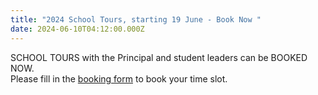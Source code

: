 ```yaml
---
title: "2024 School Tours, starting 19 June - Book Now "
date: 2024-06-10T04:12:00.000Z
---
```

SCHOOL TOURS with the Principal and student leaders can be BOOKED NOW.  
Please fill in the [booking form](https://forms.gle/12W5Pbj3fpJL6E8B9) to book your time slot.
